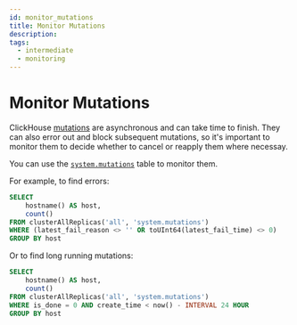 ```yaml
---
id: monitor_mutations
title: Monitor Mutations
description: 
tags:
  - intermediate
  - monitoring
---
```



# Monitor Mutations

ClickHouse [mutations](https://clickhouse.com/docs/en/sql-reference/statements/alter/#mutations) are asynchronous and can take time to finish. They can also error out and block subsequent mutations, so it's important to monitor them to decide whether to cancel or reapply them where necessay.

You can use the [`system.mutations`](https://clickhouse.com/docs/en/operations/system-tables/mutations/) table to monitor them.

For example, to find errors:

```sql
SELECT
    hostname() AS host,
    count()
FROM clusterAllReplicas('all', 'system.mutations')
WHERE (latest_fail_reason <> '' OR toUInt64(latest_fail_time) <> 0)
GROUP BY host
```

Or to find long running mutations:

```sql
SELECT
    hostname() AS host,
    count()
FROM clusterAllReplicas('all', 'system.mutations')
WHERE is_done = 0 AND create_time < now() - INTERVAL 24 HOUR
GROUP BY host
```